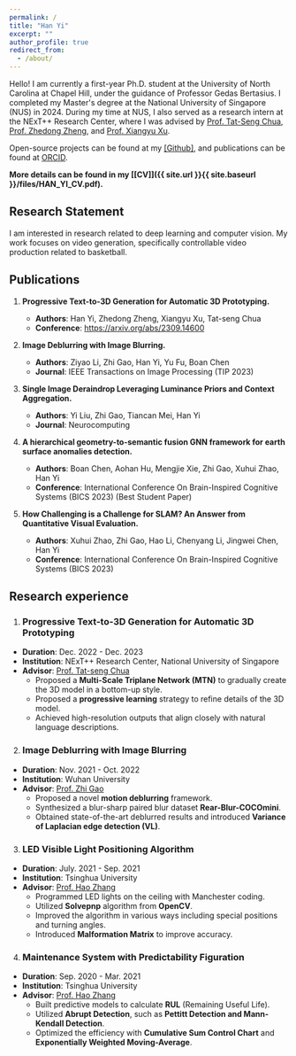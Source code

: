 ```yaml
---
permalink: /
title: "Han Yi"
excerpt: ""
author_profile: true
redirect_from: 
  - /about/
---  
```

Hello! I am currently a first-year Ph.D. student at the University of North Carolina at Chapel Hill, under the guidance of Professor Gedas Bertasius. I completed my Master's degree at the National University of Singapore (NUS) in 2024. During my time at NUS, I also served as a research intern at the NExT++ Research Center, where I was advised by <a href="https://www.comp.nus.edu.sg/cs/bio/chuats/">Prof. Tat-Seng Chua</a>, <a href="https://www.zdzheng.xyz/">Prof. Zhedong Zheng</a>, and <a href="https://xuxy09.github.io/">Prof. Xiangyu Xu</a>.

Open-source projects can be found at my <a href='https://github.com/texaser'>[Github]</a>, and publications can be found at [ORCID](https://orcid.org/0000-0001-7408-1120).

<strong>More details can be found in my [[CV]]({{ site.url }}{{ site.baseurl }}/files/HAN_YI_CV.pdf). </strong>

<h2>Research Statement</h2>

I am interested in research related to deep learning and computer vision. My work focuses on video generation, specifically controllable video production related to basketball.
<h2>Publications</h2>

1. **Progressive Text-to-3D Generation for Automatic 3D Prototyping.**  
   - **Authors**: Han Yi, Zhedong Zheng, Xiangyu Xu, Tat-seng Chua  
   - **Conference**: https://arxiv.org/abs/2309.14600

2. **Image Deblurring with Image Blurring.**  
   - **Authors**: Ziyao Li, Zhi Gao, Han Yi, Yu Fu, Boan Chen  
   - **Journal**: IEEE Transactions on Image Processing (TIP 2023)

3. **Single Image Deraindrop Leveraging Luminance Priors and Context Aggregation.**  
   - **Authors**: Yi Liu, Zhi Gao, Tiancan Mei, Han Yi  
   - **Journal**: Neurocomputing

4. **A hierarchical geometry-to-semantic fusion GNN framework for earth surface anomalies detection.**  
   - **Authors**: Boan Chen, Aohan Hu, Mengjie Xie, Zhi Gao, Xuhui Zhao, Han Yi  
   - **Conference**: International Conference On Brain-Inspired Cognitive Systems (BICS 2023) (Best Student Paper)

5. **How Challenging is a Challenge for SLAM? An Answer from Quantitative Visual Evaluation.**  
   - **Authors**: Xuhui Zhao, Zhi Gao, Hao Li, Chenyang Li, Jingwei Chen, Han Yi  
   - **Conference**: International Conference On Brain-Inspired Cognitive Systems (BICS 2023)

<h2>Research experience</h2>

1. ### Progressive Text-to-3D Generation for Automatic 3D Prototyping
- **Duration**: Dec. 2022 - Dec. 2023
- **Institution**: NExT++ Research Center, National University of Singapore
- **Advisor**: [Prof. Tat-seng Chua](https://www.chuatatseng.com/)
  - Proposed a **Multi-Scale Triplane Network (MTN)** to gradually create the 3D model in a bottom-up style.
  - Proposed a **progressive learning** strategy to refine details of the 3D model.
  - Achieved high-resolution outputs that align closely with natural language descriptions.

2. ### Image Deblurring with Image Blurring
- **Duration**: Nov. 2021 - Oct. 2022
- **Institution**: Wuhan University
- **Advisor**: [Prof. Zhi Gao](https://gaozhinuswhu.com/)
  - Proposed a novel **motion deblurring** framework.
  - Synthesized a blur-sharp paired blur dataset **Rear-Blur-COCOmini**.
  - Obtained state-of-the-art deblurred results and introduced **Variance of Laplacian edge detection (VL)**.

3. ### LED Visible Light Positioning Algorithm
- **Duration**: July. 2021 - Sep. 2021
- **Institution**: Tsinghua University
- **Advisor**: [Prof. Hao Zhang](https://www.ee.tsinghua.edu.cn/en/info/1071/1305.htm)
  - Programmed LED lights on the ceiling with Manchester coding.
  - Utilized **Solvepnp** algorithm from **OpenCV**.
  - Improved the algorithm in various ways including special positions and turning angles.
  - Introduced **Malformation Matrix** to improve accuracy.

4. ### Maintenance System with Predictability Figuration
- **Duration**: Sep. 2020 - Mar. 2021
- **Institution**: Tsinghua University
- **Advisor**: [Prof. Hao Zhang](https://www.ee.tsinghua.edu.cn/en/info/1071/1305.htm)
  - Built predictive models to calculate **RUL** (Remaining Useful Life).
  - Utilized **Abrupt Detection**, such as **Pettitt Detection and Mann-Kendall Detection**.
  - Optimized the efficiency with **Cumulative Sum Control Chart** and **Exponentially Weighted Moving-Average**.


<div style='width:500px;height:300px;margin:0 auto'>
<link rel="preconnect" href="//cdn.clustrmaps.com">
<link rel="dns-prefetch" href="//cdn.clustrmaps.com">
<script type="text/javascript" id="clustrmaps" src="//clustrmaps.com/map_v2.js?d=KjHQrKCGeAevTbVZT5HIVqf1egyfECk-cYwee7p22oU&cl=ffffff&w=a"></script>
</div>
